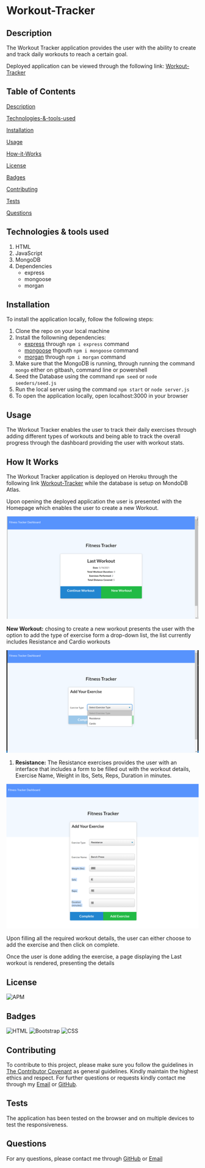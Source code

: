 # Workout-Tracker
## Description
The Workout Tracker application provides the user with the ability to create and track daily workouts to reach a certain goal. 

Deployed application can be viewed through the following link: [Workout-Tracker](https://stormy-escarpment-39241.herokuapp.com/?id=60a4b3ced1c0fc00154aee1e)

## Table of Contents

[Description](#Description)

[Technologies-&-tools-used](#Technologies-&-tools-used)

[Installation](#Installation)

[Usage](#usage)

[How-it-Works](#How-it-Works)

[License](#License)

[Badges](#Badges)

[Contributing](#contributing)

[Tests](#tests)

[Questions](#questions)

## Technologies & tools used
1. HTML
2. JavaScript
3. MongoDB
4. Dependencies
    * express
    * mongoose
    * morgan

## Installation
To install the application locally, follow the following steps:
1. Clone the repo on your local machine
3. Install the followning dependencies:
    * [express](https://www.npmjs.com/package/express) through `npm i express` command
    * [mongoose](https://www.npmjs.com/package/mongoose) thgouth `npm i mongoose` command
    * [morgan](https://www.npmjs.com/package/morgan) through `npm i morgan` command
4. Make sure that the MongoDB is running, through running the command `mongo` either on gitbash, command line or powershell
5. Seed the Database using the command `npm seed` or `node seeders/seed.js`
6. Run the local server using the command `npm start` or `node server.js`
7. To open the application locally, open localhost:3000 in your browser

## Usage
The Workout Tracker enables the user to track their daily exercises through adding different types of workouts and being able to track the overall progress through the dashboard providing the user with workout stats.

## How It Works
The Workout Tracker application is deployed on Heroku through the following link [Workout-Tracker](https://stormy-escarpment-39241.herokuapp.com/?id=60a4b3ced1c0fc00154aee1e) while the database is setup on MondoDB Atlas.

Upon opening the deployed application the user is presented with the Homepage which enables the user to create a new Workout. 

![Homepage](./assets/images/Homepage.png)

**New Workout:** chosing to create a new workout presents the user with the option to add the type of exercise form a drop-down list, the list currently includes Resistance and Cardio workouts

![workoutList](./assets/images/workoutList.png)

1. **Resistance:** 
The Resistance exercises provides the user with an interface that includes a form to be filled out with the workout details, Exercise Name, Weight in lbs, Sets, Reps, Duration in minutes.

![resistance](./assets/images/resistance.png)

Upon filling all the required workout details, the user can either choose to add the exercise and then click on complete. 

Once the user is done adding the exercise, a page displaying the Last workout is rendered, presenting the details 


## License
![APM](https://img.shields.io/apm/l/README)

## Badges

![HTML](https://img.shields.io/badge/HTML-blue)
![Bootstrap](https://img.shields.io/badge/Bootstrap-blue)
![CSS](https://img.shields.io/badge/CSS-blue)

## Contributing 

To contribute to this project, please make sure you follow the guidelines in [The Contributor Covenant](https://www.contributor-covenant.org/) as general guidelines.
Kindly maintain the highest ethics and respect. For further questions or requests kindly contact me through my [Email](mailto:noha_ashraf85@hotmail.com) or [GitHub](https://github.com/NohaAshraf85).

## Tests
The application has been tested on the browser and on multiple devices to test the responsiveness.

## Questions
For any questions, please contact me through [GitHub](https://github.com/NohaAshraf85) 
or [Email](mailto:noha_ashraf85@hotmail.com)